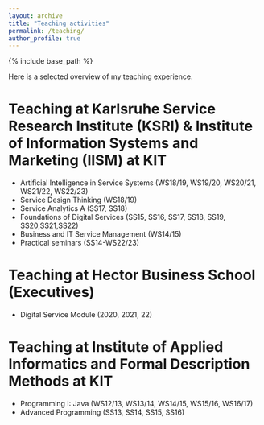 ```yaml
---
layout: archive
title: "Teaching activities"
permalink: /teaching/
author_profile: true
---
```


{% include base_path %}

Here is a selected overview of my teaching experience.

Teaching at Karlsruhe Service Research Institute (KSRI) & Institute of Information Systems and Marketing (IISM) at KIT
======
* Artificial Intelligence in Service Systems (WS18/19, WS19/20, WS20/21, WS21/22, WS22/23)
* Service Design Thinking (WS18/19)
* Service Analytics A (SS17, SS18)
* Foundations of Digital Services (SS15, SS16, SS17, SS18, SS19, SS20,SS21,SS22)
* Business and IT Service Management (WS14/15)
* Practical seminars (SS14-WS22/23)

Teaching at Hector Business School (Executives)
======
* Digital Service Module (2020, 2021, 22)
  
Teaching at Institute of Applied Informatics and Formal Description Methods at KIT
======
* Programming I: Java (WS12/13, WS13/14, WS14/15, WS15/16, WS16/17)
* Advanced Programming (SS13, SS14, SS15, SS16)

